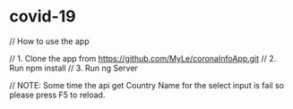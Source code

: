 # covid-19
// How to use the app

// 1. Clone the app from https://github.com/MyLe/coronaInfoApp.git
// 2. Run npm install
// 3. Run  ng Server

// NOTE:  Some time the api get Country Name for the select input is fail so please press F5 to reload.
